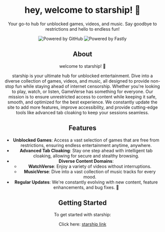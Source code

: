 <div align="center">

# hey, welcome to starship! 🎉

Your go-to hub for unblocked games, videos, and music. Say goodbye to restrictions and hello to endless fun!

![Powered by GitHub](https://img.shields.io/badge/powered%20by-GitHub-black?style=for-the-badge&logo=github&logoColor=white)
![Powered by Fastly](https://img.shields.io/badge/powered%20by-Fastly-black?style=for-the-badge&logo=fastly&logoColor=white)

## About 
welcome to starship! 🌟

starship is your ultimate hub for unblocked entertainment. Dive into a diverse collection of games, videos, and music, all designed to provide non-stop fun while staying ahead of internet censorship. Whether you're looking to play, watch, or listen, GameVerse has something for everyone. Our mission is to ensure unrestricted access to content while keeping it safe, smooth, and optimized for the best experience. We constantly update the site to add more features, improve accessibility, and provide cutting-edge tools like advanced tab cloaking to keep your sessions seamless.

## Features
- **Unblocked Games**: Access a vast selection of games that are free from restrictions, ensuring endless entertainment anytime, anywhere.
- **Advanced Tab Cloaking**: Stay one step ahead with intelligent tab cloaking, allowing for secure and stealthy browsing.
- **Diverse Content Domains**:
  - **WatchVerse**: Enjoy a variety of videos without interruptions.
  - **MusicVerse**: Dive into a vast collection of music tracks for every mood.
- **Regular Updates**: We're constantly evolving with new content, feature enhancements, and bug fixes. 🔄

## Getting Started
To get started with starship:

Click here: [starship link](https://starship.global.ssl.fastly.net)

</div>
